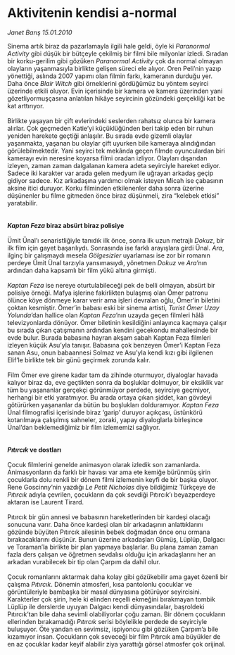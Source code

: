 # Aktivitenin kendisi a-normal

*Janet Barış 15.01.2010*

<div class="yazi">Sinema artık biraz da pazarlamayla ilgili hale geldi, öyle ki <i>Paranormal Activity</i> gibi düşük bir bütçeyle çekilmiş bir filmi bile milyonlar izledi. Sıradan bir korku-gerilim gibi gözüken <i>Paranormal Activity</i> çok da normal olmayan olayların yaşanmasıyla birlikte gelişen süreci ele alıyor. Oren Peli’nin yazıp yönettiği, aslında 2007 yapımı olan filmin farkı, kameranın durduğu yer. Daha önce <i>Blair Witch</i> gibi örneklerini gördüğümüz bu yöntem seyirci üzerinde etkili oluyor. Evin içerisinde bir kamera ve kamera üzerinden yani gözetliyormuşçasına anlatılan hikâye seyircinin gözündeki gerçekliği kat be kat arttırıyor. <br/><br/>Birlikte yaşayan bir çift evlerindeki seslerden rahatsız olunca bir kamera alırlar. Çok geçmeden Katie’yi küçüklüğünden beri takip eden bir ruhun yeniden harekete geçtiği anlaşılır. Bu sırada evde gizemli olaylar yaşanmakta, yaşanan bu olaylar çift uyurken bile kameraya alındığından görülebilmektedir. Yani seyirci tek mekânda geçen filmde oyunculardan biri kamerayı evin neresine koyarsa filmi oradan izliyor. Olayları dışarıdan izleyen, zaman zaman dalgalanan kamera adeta seyirciyle hareket ediyor. Sadece iki karakter var arada gelen medyum ile uğrayan arkadaş geçip gidiyor sadece. Kız arkadaşına yardımcı olmak isteyen Micah ise çabasının aksine itici duruyor. Korku filminden etkilenenler daha sonra üzerine düşünenler bu filme gitmeden önce biraz düşünmeli, zira “kelebek etkisi” yaratabilir. <b><i><br/><br/><br/>Kaptan Feza</i> biraz absürt biraz polisiye </b><br/><br/>Ümit Ünal’ı senaristliğiyle tanıdık ilk önce, sonra ilk uzun metrajlı <i>Dokuz</i>, bir ilk film için gayet başarılıydı. Sonrasında ise farklı arayışlara girdi Ünal. <i>Ara</i>, ilginç bir çalışmaydı mesela <i>Gölgesizler</i> uyarlaması ise zor bir romanın perdeye Ümit Ünal tarzıyla yansımasıydı, yönetmen <i>Dokuz</i> ve <i>Ara</i>’nın ardından daha kapsamlı bir film yükü altına girmişti. <i><br/><br/>Kaptan Feza</i> ise nereye oturtulabileceği pek de belli olmayan, absürt bir polisiye örneği. Mafya işlerine fakirlikten bulaşmış olan Ömer patronu ölünce köye dönmeye karar verir ama işleri devralan oğlu, Ömer’in biletini çoktan kesmiştir. Ömer’in babası eski bir sinema artisti, <i>Turist Ömer Uzay Yolunda</i>’dan hallice olan <i>Kaptan Feza</i>’nın uzayda geçen filmleri hâlâ televizyonlarda dönüyor. Ömer biletinin kesildiğini anlayınca kaçmaya çalışır bu sırada çıkan çatışmanın ardından kendini gecekondu mahallesinde bir evde bulur. Burada babasına hayran akşam sabah Kaptan Feza filmleri izleyen küçük Asu’yla tanışır. Babasına çok benzeyen Ömer’i Kaptan Feza sanan Asu, onun babaannesi Solmaz ve Asu’yla kendi kızı gibi ilgilenen Elif’le birlikte tek bir günü geçirmek zorunda kalır. <br/><br/>Film Ömer eve girene kadar tam da zihinde oturmuyor, diyaloglar havada kalıyor biraz da, eve geçtikten sonra da boşluklar dolmuyor, bir eksiklik var tüm bu yaşananlar gerçekçi görünmüyor perdede, seyirciye geçmiyor, herhangi bir etki yaratmıyor. Bu arada ortaya çıkan şiddet, kan gövdeyi götürürken yaşananlar da bütün bu boşlukları dolduramıyor. <i>Kaptan Feza</i> Ünal filmografisi içerisinde biraz ‘garip’ duruyor açıkçası, üstünkörü kotarılmaya çalışılmış sahneler, zoraki, yapay diyaloglarla birleşince Ünal’dan beklemediğimiz bir film izlememizi sağlıyor. <b><i><br/><br/><br/>Pıtırcık</i> ve dostları</b> <br/><br/>Çocuk filmlerini genelde animasyon olarak izledik son zamanlarda. Animasyonların da farklı bir havası var ama ete kemiğe bürünmüş şirin çocuklarla dolu renkli bir dönem filmi izlemenin keyfi de bir başka oluyor. Rene Goscinny’nin yazdığı <i>Le Petit Nicholas</i> diye bildiğimiz Türkçeye de <i>Pıtırcık</i> adıyla çevrilen, çocukların da çok sevdiği Pıtırcık’ı beyazperdeye aktaran ise Laurent Tirard. <br/><br/>Pıtırcık bir gün annesi ve babasının hareketlerinden bir kardeşi olacağı sonucuna varır. Daha önce kardeşi olan bir arkadaşının anlattıklarını gözünde büyüten Pıtırcık ailesinin bebek doğmadan önce onu ormana bırakacaklarını düşünür. Bunun üzerine arkadaşları Gümüş, Lüplüp, Dalgacı ve Toraman’la birlikte bir plan yapmaya başlarlar. Bu plana zaman zaman fazla ders çalışan ve öğretmen sevdalısı olduğu için arkadaşlarını her an arkadan vurabilecek bir tip olan Çarpım da dahil olur. <br/><br/>Çocuk romanlarını aktarmak daha kolay gibi gözükebilir ama gayet özenli bir çalışma <i>Pıtırcık</i>. Dönemin atmosferi, kısa pantolonlu çocuklar ve görüntüleriyle bambaşka bir masal dünyasına götürüyor seyircisini. Karakterler çok şirin, hele ki elinden reçelli ekmeğini bırakmayan tombik Lüplüp ile derslerde uyuyan Dalgacı kendi dünyasındalar, başroldeki Pıtırcık’tan bile daha sevimli olabiliyorlar çoğu zaman. Bir dönem çocukların ellerinden bırakamadığı <i>Pıtırcık</i> serisi böylelikle perdede de seyirciyle buluşuyor. Öte yandan en sevimsiz, ispiyoncu gibi gözüken Çarpım’a bile kızamıyor insan. Çocukların çok seveceği bir film Pıtırcık ama büyükler de en az çocuklar kadar keyif alabilir ziya yarattığı görsel atmosfer çok orijinal.</div>
